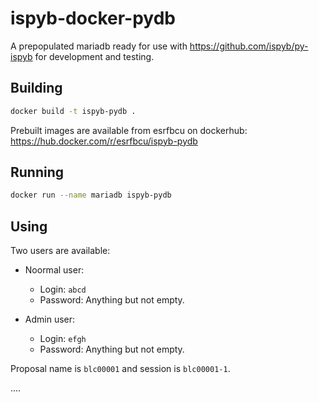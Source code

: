 # ispyb-docker-pydb

A prepopulated mariadb ready for use with https://github.com/ispyb/py-ispyb for development and testing.

## Building

```bash
docker build -t ispyb-pydb .
```

Prebuilt images are available from esrfbcu on dockerhub: https://hub.docker.com/r/esrfbcu/ispyb-pydb

## Running

```bash
docker run --name mariadb ispyb-pydb
```

## Using

Two users are available:

-   Noormal user:

    -   Login: `abcd`
    -   Password: Anything but not empty.

-   Admin user:
    -   Login: `efgh`
    -   Password: Anything but not empty.

Proposal name is `blc00001` and session is `blc00001-1`.

....

